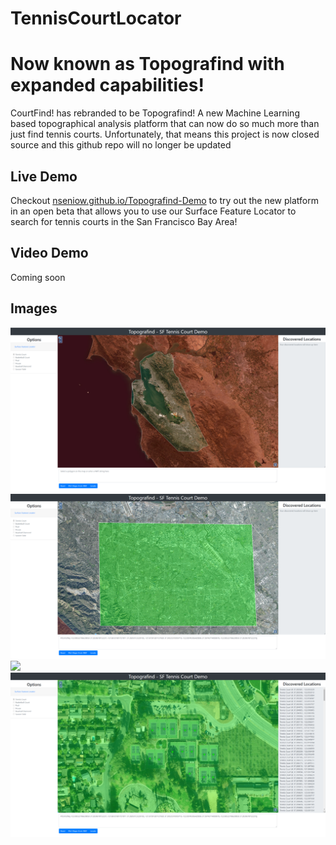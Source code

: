 # TennisCourtLocator

# Now known as Topografind with expanded capabilities!

CourtFind! has rebranded to be Topografind! A new Machine Learning based topographical analysis platform that can now do so much more than just find tennis courts. Unfortunately, that means this project is now closed source and this github repo will no longer be updated

## Live Demo

Checkout [nseniow.github.io/Topografind-Demo](https://nseniow.github.io/Topografind-Demo/) to try out the new platform in an open beta that allows you to use our Surface Feature Locator to search for tennis courts in the San Francisco Bay Area!

## Video Demo

Coming soon

## Images

![](/demo_images/Landing.png)
![](/demo_images/Selection.png)
![](/demo_images/Results.png)
![](/demo_images/ZoomedResults.png)
